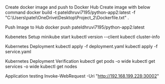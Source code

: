 Create docker image  and push to Docker Hub 
Create image with below command
docker build -t pateldhruvi7195/python-app2:latest -f "C:\Users\patel\OneDrive\Desktop\Project_2\Dockerfile.txt" .

Push Image to Hub 
docker push pateldhruvi7195/python-app2:latest

Kubenetes Setup
minikube start
kubectl version --client
kubectl cluster-info

Kubernetes Deployment
kubectl apply -f deployment.yaml
kubectl apply -f service.yaml

Kubernetes Deployment Verification
kubectl get pods -o wide
kubectl get services -o wide
kubectl get nodes

Application testing
 Invoke-WebRequest -Uri "http://192.168.199.228:30002"

 